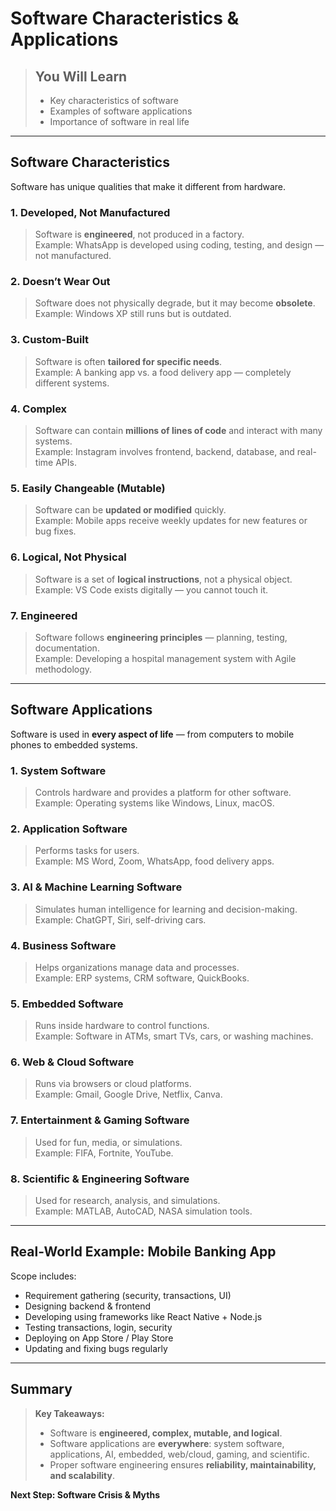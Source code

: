 # Software Characteristics & Applications

> ## You Will Learn
> - Key characteristics of software  
> - Examples of software applications  
> - Importance of software in real life  

---

## Software Characteristics

Software has unique qualities that make it different from hardware.

### 1. Developed, Not Manufactured
> Software is **engineered**, not produced in a factory.  
> Example: WhatsApp is developed using coding, testing, and design — not manufactured.

### 2. Doesn’t Wear Out
> Software does not physically degrade, but it may become **obsolete**.  
> Example: Windows XP still runs but is outdated.

### 3. Custom-Built
> Software is often **tailored for specific needs**.  
> Example: A banking app vs. a food delivery app — completely different systems.

### 4. Complex
> Software can contain **millions of lines of code** and interact with many systems.  
> Example: Instagram involves frontend, backend, database, and real-time APIs.

### 5. Easily Changeable (Mutable)
> Software can be **updated or modified** quickly.  
> Example: Mobile apps receive weekly updates for new features or bug fixes.

### 6. Logical, Not Physical
> Software is a set of **logical instructions**, not a physical object.  
> Example: VS Code exists digitally — you cannot touch it.

### 7. Engineered
> Software follows **engineering principles** — planning, testing, documentation.  
> Example: Developing a hospital management system with Agile methodology.

---

## Software Applications

Software is used in **every aspect of life** — from computers to mobile phones to embedded systems.

### 1. System Software
> Controls hardware and provides a platform for other software.  
> Example: Operating systems like Windows, Linux, macOS.

### 2. Application Software
> Performs tasks for users.  
> Example: MS Word, Zoom, WhatsApp, food delivery apps.

### 3. AI & Machine Learning Software
> Simulates human intelligence for learning and decision-making.  
> Example: ChatGPT, Siri, self-driving cars.

### 4. Business Software
> Helps organizations manage data and processes.  
> Example: ERP systems, CRM software, QuickBooks.

### 5. Embedded Software
> Runs inside hardware to control functions.  
> Example: Software in ATMs, smart TVs, cars, or washing machines.

### 6. Web & Cloud Software
> Runs via browsers or cloud platforms.  
> Example: Gmail, Google Drive, Netflix, Canva.

### 7. Entertainment & Gaming Software
> Used for fun, media, or simulations.  
> Example: FIFA, Fortnite, YouTube.

### 8. Scientific & Engineering Software
> Used for research, analysis, and simulations.  
> Example: MATLAB, AutoCAD, NASA simulation tools.

---

## Real-World Example: Mobile Banking App

Scope includes:  
- Requirement gathering (security, transactions, UI)  
- Designing backend & frontend  
- Developing using frameworks like React Native + Node.js  
- Testing transactions, login, security  
- Deploying on App Store / Play Store  
- Updating and fixing bugs regularly

---

## Summary

> **Key Takeaways:**  
> - Software is **engineered, complex, mutable, and logical**.  
> - Software applications are **everywhere**: system software, applications, AI, embedded, web/cloud, gaming, and scientific.  
> - Proper software engineering ensures **reliability, maintainability, and scalability**.

__Next Step: Software Crisis & Myths__
